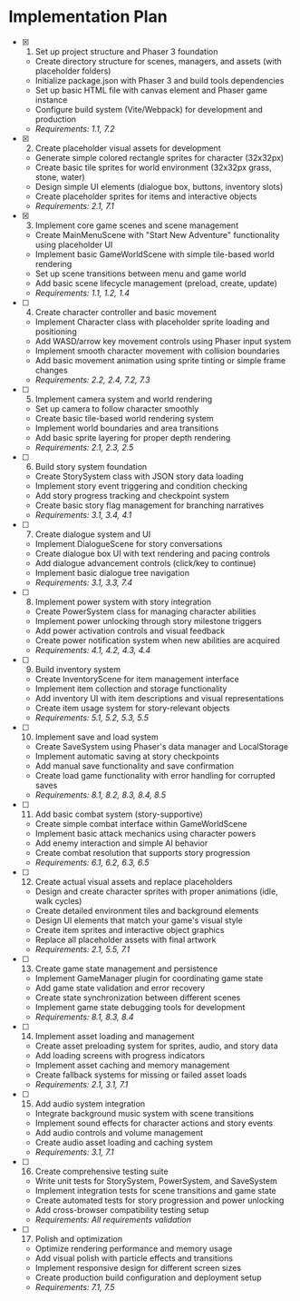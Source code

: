 # Implementation Plan

- [x] 1. Set up project structure and Phaser 3 foundation

  - Create directory structure for scenes, managers, and assets (with placeholder folders)
  - Initialize package.json with Phaser 3 and build tools dependencies
  - Set up basic HTML file with canvas element and Phaser game instance
  - Configure build system (Vite/Webpack) for development and production
  - _Requirements: 1.1, 7.2_

- [x] 2. Create placeholder visual assets for development

  - Generate simple colored rectangle sprites for character (32x32px)
  - Create basic tile sprites for world environment (32x32px grass, stone, water)
  - Design simple UI elements (dialogue box, buttons, inventory slots)
  - Create placeholder sprites for items and interactive objects
  - _Requirements: 2.1, 7.1_

- [x] 3. Implement core game scenes and scene management

  - Create MainMenuScene with "Start New Adventure" functionality using placeholder UI
  - Implement basic GameWorldScene with simple tile-based world rendering
  - Set up scene transitions between menu and game world
  - Add basic scene lifecycle management (preload, create, update)
  - _Requirements: 1.1, 1.2, 1.4_

- [ ] 4. Create character controller and basic movement

  - Implement Character class with placeholder sprite loading and positioning
  - Add WASD/arrow key movement controls using Phaser input system
  - Implement smooth character movement with collision boundaries
  - Add basic movement animation using sprite tinting or simple frame changes
  - _Requirements: 2.2, 2.4, 7.2, 7.3_

- [ ] 5. Implement camera system and world rendering

  - Set up camera to follow character smoothly
  - Create basic tile-based world rendering system
  - Implement world boundaries and area transitions
  - Add basic sprite layering for proper depth rendering
  - _Requirements: 2.1, 2.3, 2.5_

- [ ] 6. Build story system foundation

  - Create StorySystem class with JSON story data loading
  - Implement story event triggering and condition checking
  - Add story progress tracking and checkpoint system
  - Create basic story flag management for branching narratives
  - _Requirements: 3.1, 3.4, 4.1_

- [ ] 7. Create dialogue system and UI

  - Implement DialogueScene for story conversations
  - Create dialogue box UI with text rendering and pacing controls
  - Add dialogue advancement controls (click/key to continue)
  - Implement basic dialogue tree navigation
  - _Requirements: 3.1, 3.3, 7.4_

- [ ] 8. Implement power system with story integration

  - Create PowerSystem class for managing character abilities
  - Implement power unlocking through story milestone triggers
  - Add power activation controls and visual feedback
  - Create power notification system when new abilities are acquired
  - _Requirements: 4.1, 4.2, 4.3, 4.4_

- [ ] 9. Build inventory system

  - Create InventoryScene for item management interface
  - Implement item collection and storage functionality
  - Add inventory UI with item descriptions and visual representations
  - Create item usage system for story-relevant objects
  - _Requirements: 5.1, 5.2, 5.3, 5.5_

- [ ] 10. Implement save and load system

  - Create SaveSystem using Phaser's data manager and LocalStorage
  - Implement automatic saving at story checkpoints
  - Add manual save functionality and save confirmation
  - Create load game functionality with error handling for corrupted saves
  - _Requirements: 8.1, 8.2, 8.3, 8.4, 8.5_

- [ ] 11. Add basic combat system (story-supportive)

  - Create simple combat interface within GameWorldScene
  - Implement basic attack mechanics using character powers
  - Add enemy interaction and simple AI behavior
  - Create combat resolution that supports story progression
  - _Requirements: 6.1, 6.2, 6.3, 6.5_

- [ ] 12. Create actual visual assets and replace placeholders

  - Design and create character sprites with proper animations (idle, walk cycles)
  - Create detailed environment tiles and background elements
  - Design UI elements that match your game's visual style
  - Create item sprites and interactive object graphics
  - Replace all placeholder assets with final artwork
  - _Requirements: 2.1, 5.5, 7.1_

- [ ] 13. Create game state management and persistence

  - Implement GameManager plugin for coordinating game state
  - Add game state validation and error recovery
  - Create state synchronization between different scenes
  - Implement game state debugging tools for development
  - _Requirements: 8.1, 8.3, 8.4_

- [ ] 14. Implement asset loading and management

  - Create asset preloading system for sprites, audio, and story data
  - Add loading screens with progress indicators
  - Implement asset caching and memory management
  - Create fallback systems for missing or failed asset loads
  - _Requirements: 2.1, 3.1, 7.1_

- [ ] 15. Add audio system integration

  - Integrate background music system with scene transitions
  - Implement sound effects for character actions and story events
  - Add audio controls and volume management
  - Create audio asset loading and caching system
  - _Requirements: 3.1, 7.1_

- [ ] 16. Create comprehensive testing suite

  - Write unit tests for StorySystem, PowerSystem, and SaveSystem
  - Implement integration tests for scene transitions and game state
  - Create automated tests for story progression and power unlocking
  - Add cross-browser compatibility testing setup
  - _Requirements: All requirements validation_

- [ ] 17. Polish and optimization
  - Optimize rendering performance and memory usage
  - Add visual polish with particle effects and transitions
  - Implement responsive design for different screen sizes
  - Create production build configuration and deployment setup
  - _Requirements: 7.1, 7.5_
